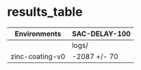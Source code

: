 # results_table
| Environments  |SAC-DELAY-100|
|---------------|-------------|
|               |logs/        |
|zinc-coating-v0|-2087 +/- 70 |
